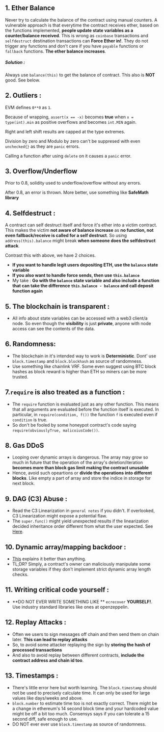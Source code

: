 ## 1. Ether Balance

Never try to calculate the balance of the contract using manual counters. A vulnerable approach is that everytime the contract receives ether, based on the functions implemented, **people update state variables as a counter/balance received**. This is wrong as `coinbase` transactions and `selfdestruct` destination transactions can **Force Ether in!**. They do not trigger any functions and don't care if you have `payable` functions or `fallback` functions. **The ether balance increases**.

##### Solution : 

Always use `balance(this)` to get the balance of contract. This also is **NOT** good. See below.

## 2. Outliers : 

EVM defines `0**0` as `1`.

Because of wrapping, `assert(x == -x)` becomes **true** when `x = type(int).min` as positive overflows and becomes `int.MIN` again. 

Right and left shift results are capped at the type extremes.

Division by zero and Modulo by zero can't be suppresed with even `unchecked{}` as they are `panic` errors.

Calling a function after using `delete` on it causes a `panic` error.

## 3. Overflow/Underflow

Prior to 0.8, solidity used to underflow/overflow without any errors.

After 0.8, an error is thrown. More better, use something like **SafeMath library**

## 4. Selfdestruct : 

A contract can self destruct itself and force it's ether into a victim contract. This makes the victim **not aware of balance increase** as **no function, not even fallback/receive is called for a self destruct**. So using `address(this).balance` might break **when someone does the selfdestruct attack**.

Contrast this with above, we have 2 choices. 

- **If you want to handle legit users depositing ETH, use the `balance` state variable**
- **If you also want to handle force sends, then use `this.balance`**
- My take : **Go with the `balance` state variable and also include a function that can take the difference `this.balance - balance` and call deposit function again**

## 5. The blockchain is transparent :

- All info about state variables can be accessed with a web3 client/a node. So even though the **visibility** is just **private**, anyone with node access can see the contents of the data.

## 6. Randomness:

- The blockchain in it's intended way to work is **Deterministic**. Dont' use `block.timestamp` and `block.blockhash` as source of randomness.
- Use something like chainlink VRF. Some even suggest using BTC block hashes as block reward is higher than ETH so miners can be more trusted.

##  7.`require` is also treated as a function : 

- The `require` function is evaluated just as any other function. This means that all arguments are evaluated before the function itself is executed. In particular, in `require(condition, f())` the function `f` is executed even if `condition` is true.
- So don't be fooled by some honeypot contract's code saying `require(obviouslyTrue, malicoiusCode())`. 

## 8. Gas DDoS

- Looping over dynamic arrays is dangerous. The array may grow so much in future that the operation of the array's deletion/iteration **becomes more than block gas limit making the contract unusable**
- Hence, avoid such opeartions or **divide the operations into different blocks**. Like empty a part of array and store the indice in storage for next block.

## 9. DAG (C3) Abuse : 

- Read the C3 Linearization in `general notes` if you didn't. If overlooked, C3 Linearization might expose a potential flaw.
- The `super.func()` might yield unexpected results if the linearization decided inheritance order different from what the user expected. See [Here](https://pdaian.com/blog/solidity-anti-patterns-fun-with-inheritance-dag-abuse/).

## 10. Dynamic array/mapping backdoor : 

- [This](https://github.com/Arachnid/uscc/tree/master/submissions-2017/doughoyte) explains it better than anything. 
- TL;DR? Simply, a contract's owner can maliciously manipulate some storage variables if they don't implement strict dynamic array length checks. 

## 11. Writing critical code yourself : 

- **DO NOT EVER WRITE SOMETHING LIKE ** `ecrecover` **YOURSELF!**. Use industry standard libraries like ones at openzeppelin. 

## 12. Replay Attacks : 

- Often we users to sign messages off chain and then send them on chain later. **This can lead to replay attacks**
- So, to avoid some attacker replaying the sign by **storing the hash of processed transactions**
- And also to avoid replay between different contracts, **include the contract address and chain id too**. 

## 13. Timestamps : 

- There's little error here but worth learning. The `block.timestamp` should not be used to precisely calculate time. It can only be used for large values like days/weeks and above.
- `block.number` to estimate time too is not exactly correct. There might be a change in ethereum's 14 second block time and your hardcoded value might be off a bit too much. Consensys says if you can tolerate a 15 second diff, safe enough to use.
- DO NOT ever ever use `block.timestamp` as source of randomness. 

